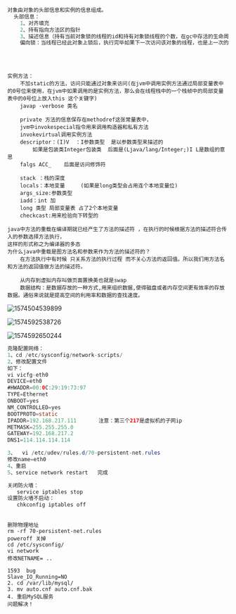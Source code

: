 ```java
对象由对象的头部信息和实例的信息组成。
  头部信息：
    1、对齐填充
    2、持有指向方法区的指针
    3、描述信息（持有当前对象锁的线程的id和持有对象锁线程的个数，在gc中存活的生命周期数，偏向锁的标志）
    偏向锁：当线程已经此对象上锁后，执行完毕如果下一次访问该对象的线程，也是上一次的线程那么不对此线程进行上锁。

    
    
```

```
实例方法：
	不加static的方法，访问只能通过对象来访问(在jvm中调用实例方法通过局部变量表中的0号位来使用，在jvm中如果调用的是实例方法，那么会在线程栈中的一个栈帧中的局部变量表中的0号位上放入this 这个关键字)
	javap -verbose 类名
	
	private 方法的信息保存在methodref这张常量表中，
    jvm中invokespecial指令用来调用构造器和私有方法
	invokevirtual调用实例方法
	descriptor：(I)V  ：I参数类型  是以参数类型来描述的
		如果是包装类Integer包装类  后面是(Ljava/lang/Integer;)I L是数组的意思
	falgs ACC_    后面是访问修饰符
	
	stack ：栈的深度
	locals：本地变量		(如果是long类型会占用连个本地变量位)
	args_size:参数类型
    iadd：int 加
    long 类型 局部变量表 占了2个本地变量
    checkcast:用来检验向下转型的

java中方法的重载在编译期就已经产生了方法的描述符 ，在执行的时候根据方法的描述符合传入的参数选择方法执行，
这样的形式称之为编译器的多态
为什么java中重载是图方法名和参数来作为方法的描述符的？
	在方法执行中有时候 只关系方法的执行过程 而不关心方法的返回值。所以我们用方法名和方法的返回值做方法的描述符。
	
	从内存到虚拟内存叫做页面置换美也就是swap
	数据结构：是数据存放的一种方式,用来组织数据,使得磁盘或者内存空间更有效率的存放数据。通俗来说就是提高空间的利用率和数据的查找速度。
```





![1574504539899](C:\Users\Administrator\Desktop\1574504539899.png)



![1574592538726](C:\Users\Administrator\AppData\Roaming\Typora\typora-user-images\1574592538726.png)

![1574592650244](C:\Users\Administrator\AppData\Roaming\Typora\typora-user-images\1574592650244.png)

```java
克隆配置网络：
1、cd /etc/sysconfig/network-scripts/
2、修改配置文件 
如下：
vi vicfg-eth0
DEVICE=eth0
#HWADDR=00:0C:29:19:73:97
TYPE=Ethernet
ONBOOT=yes
NM_CONTROLLED=yes
BOOTPROTO=static
IPADDR=192.168.217.111		 注意：第三个217是虚拟机的子网ip
METMASK=255.255.255.0
GATEWAY=192.168.217.2
DNS1=114.114.114.114

3、	vi /etc/udev/rules.d/70-persistent-net.rules 
修改name=eth0
4、重启 
5、service network restart   完成

关闭防火墙：
   service iptables stop
设置防火墙不启动：
   chkconfig iptables off
```

```

删除物理地址 
rm -rf 70-persistent-net.rules
poweroff 关掉
cd /etc/sysconfig/
vi network
修改NETNAME= .. 

1593  bug 
Slave_IO_Running=NO
2. cd /var/lib/mysql/ 
3. mv auto.cnf auto.cnf.bak 
4. 重启MySQL服务 
问题解决！


```

